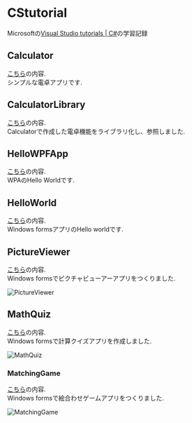 # CStutorial

Microsoftの[Visual Studio tutorials | C#](https://learn.microsoft.com/en-us/visualstudio/get-started/csharp/?view=vs-2022)の学習記録

## Calculator 
[こちら](https://learn.microsoft.com/ja-jp/visualstudio/get-started/csharp/tutorial-console?view=vs-2022)の内容. <br>
シンプルな電卓アプリです.

## CalculatorLibrary
[こちら](https://learn.microsoft.com/ja-jp/visualstudio/get-started/csharp/tutorial-console-part-2?view=vs-2022)の内容.<br>
Calculatorで作成した電卓機能をライブラリ化し、参照しました.

## HelloWPFApp
[こちら](https://learn.microsoft.com/ja-jp/visualstudio/get-started/csharp/tutorial-wpf?view=vs-2022)の内容.<br>
WPAのHello Worldです.

## HelloWorld
[こちら](https://learn.microsoft.com/ja-jp/visualstudio/ide/create-csharp-winform-visual-studio?toc=%2Fvisualstudio%2Fget-started%2Fcsharp%2Ftoc.json&bc=%2Fvisualstudio%2Fget-started%2Fcsharp%2Fbreadcrumb%2Ftoc.json&view=vs-2022)の内容.<br>
Windows formsアプリのHello worldです.

## PictureViewer
[こちら](https://learn.microsoft.com/ja-jp/visualstudio/get-started/csharp/tutorial-windows-forms-picture-viewer-layout?view=vs-2022)の内容.<br>
Windows formsでピクチャビューアーアプリをつくりました.

![PictureViewer](https://user-images.githubusercontent.com/63466820/230289973-027b3d5e-e05c-47b8-97a1-175897c32180.png)


## MathQuiz
[こちら](https://learn.microsoft.com/ja-jp/visualstudio/get-started/csharp/tutorial-windows-forms-math-quiz-create-project-add-controls?view=vs-2022)の内容.<br>
Windows formsで計算クイズアプリを作成しました.

![MathQuiz](https://user-images.githubusercontent.com/63466820/230289699-03b3a114-8851-4a6c-b53e-9bd44b5584c4.png)


### MatchingGame
[こちら](https://learn.microsoft.com/ja-jp/visualstudio/get-started/csharp/tutorial-windows-forms-create-match-game?view=vs-2022)の内容.<br>
Windows formsで絵合わせゲームアプリをつくりました.

![MatchingGame](https://user-images.githubusercontent.com/63466820/230289270-d5cf21cb-8ceb-4270-b803-6a3280a8f0c0.png)
